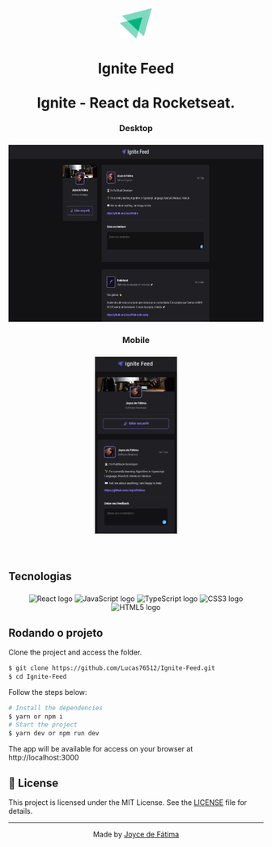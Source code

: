 <div align="center">
  <img height="60" src=".github/ignite-logo.svg"  />
</div>

###

<h1 align="center">Ignite Feed<br><br>Ignite - React da Rocketseat.</h1>

###

<h3 align="center">Desktop</h3>

###

<div align="center">
  <img height="350" src=".github/IginiteFeed-capa.png"  />
</div>

###

<h3 align="center">Mobile</h3>

###

<div align="center">
  <img height="350" src=".github/IgniteFeedMobile.png"  />
</div>

###

<br clear="both">

<h2 align="left">Tecnologias</h2>

###

<div align="center">
  <img src="https://cdn.jsdelivr.net/gh/devicons/devicon/icons/react/react-original.svg" height="40" width="52" alt="React logo"  />
  <img src="https://cdn.jsdelivr.net/gh/devicons/devicon/icons/javascript/javascript-original.svg" height="40" width="52" alt="JavaScript logo"  />
  <img src="https://upload.wikimedia.org/wikipedia/commons/4/4c/Typescript_logo_2020.svg" height="40" width="52" alt="TypeScript logo"  />
  <img src="https://cdn.jsdelivr.net/gh/devicons/devicon/icons/css3/css3-original.svg" height="40" width="52" alt="CSS3 logo"  />
  <img src="https://cdn.jsdelivr.net/gh/devicons/devicon/icons/html5/html5-original.svg" height="40" width="52" alt="HTML5 logo"  />
</div>

###

## Rodando o projeto

Clone the project and access the folder.

```bash
$ git clone https://github.com/Lucas76512/Ignite-Feed.git
$ cd Ignite-Feed
```

Follow the steps below:

```bash
# Install the dependencies
$ yarn or npm i
# Start the project
$ yarn dev or npm run dev
```

The app will be available for access on your browser at http://localhost:3000


## 📝 License

This project is licensed under the MIT License. See the [LICENSE](LICENSE.md) file for details.

---

<p align="center">Made by <a href="https://github.com/JoyceFatima">Joyce de Fátima</a></p>
